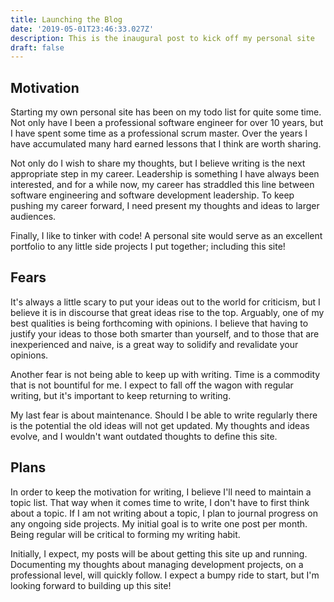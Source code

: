 ```yaml
---
title: Launching the Blog
date: '2019-05-01T23:46:33.027Z'
description: This is the inaugural post to kick off my personal site
draft: false
---
```


## Motivation

Starting my own personal site has been on my todo list for quite some time. Not
only have I been a professional software engineer for over 10 years, but I have
spent some time as a professional scrum master.  Over the years I have
accumulated many hard earned lessons that I think are worth sharing.

Not only do I wish to share my thoughts, but I believe writing is the next
appropriate step in my career.  Leadership is something I have always been
interested, and for a while now, my career has straddled this line between
software engineering and software development leadership.  To keep pushing my
career forward, I need present my thoughts and ideas to larger audiences.

Finally, I like to tinker with code!  A personal site would serve as an
excellent portfolio to any little side projects I put together; including this
site!

## Fears

It's always a little scary to put your ideas out to the world for criticism, but
I believe it is in discourse that great ideas rise to the top.  Arguably, one of
my best qualities is being forthcoming with opinions.  I believe that having to
justify your ideas to those both smarter than yourself, and to those that are
inexperienced and naive, is a great way to solidify and revalidate your
opinions.

Another fear is not being able to keep up with writing.  Time is a commodity
that is not bountiful for me.  I expect to fall off the wagon with regular
writing, but it's important to keep returning to writing.

My last fear is about maintenance.  Should I be able to write regularly there is
the potential the old ideas will not get updated.  My thoughts and ideas evolve,
and I wouldn't want outdated thoughts to define this site.

## Plans

In order to keep the motivation for writing, I believe I'll need to maintain a
topic list.  That way when it comes time to write, I don't have to first think
about a topic.  If I am not writing about a topic, I plan to journal progress on
any ongoing side projects.  My initial goal is to write one post per month.
Being regular will be critical to forming my writing habit.

Initially, I expect, my posts will be about getting this site up and running.
Documenting my thoughts about managing development projects, on a professional
level, will quickly follow.  I expect a bumpy ride to start, but I'm looking
forward to building up this site!
